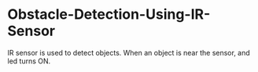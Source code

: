 # Obstacle-Detection-Using-IR-Sensor
IR sensor is used to detect objects. When an object is near the sensor, and led turns ON.
